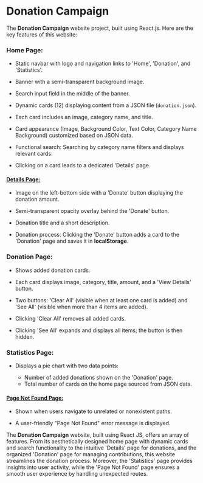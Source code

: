 <h1>Donation Campaign</h1>

The <b>Donation Campaign</b> website project, built using React.js. Here are the key features of this website:

<h3>Home Page:</h3>

* Static navbar with logo and navigation links to 'Home', 'Donation', and 'Statistics'.

* Banner with a semi-transparent background image.

* Search input field in the middle of the banner.

* Dynamic cards (12) displaying content from a JSON file (`donation.json`).

* Each card includes an image, category name, and title. 

* Card appearance (Image, Background Color, Text Color, Category Name Background) customized based on JSON data.

* Functional search: Searching by category name filters and displays relevant cards.

* Clicking on a card leads to a dedicated 'Details' page. 

<h4><u>Details Page:</u></h4>

* Image on the left-bottom side with a 'Donate' button displaying the donation amount.

* Semi-transparent opacity overlay behind the 'Donate' button.

* Donation title and a short description. 

* Donation process: Clicking the 'Donate' button adds a card to the 'Donation' page and saves it in <b>localStorage</b>.


<h3>Donation Page:</h3>

* Shows added donation cards.

* Each card displays image, category, title, amount, and a 'View Details' button.

* Two buttons: 'Clear All' (visible when at least one card is added) and 'See All' (visible when more than 4 items are added). 

* Clicking 'Clear All' removes all added cards. 

* Clicking 'See All' expands and displays all items; the button is then hidden.


<h3>Statistics Page:</h3>

* Displays a pie chart with two data points:

    - Number of added donations shown on the 'Donation' page.
    - Total number of cards on the home page sourced from JSON data.

<h4><u>Page Not Found Page:</u></h4>

* Shown when users navigate to unrelated or nonexistent paths.

* A user-friendly "Page Not Found" error message is displayed. 


The <b>Donation Campaign</b> website, built using React JS, offers an array of features. From its aesthetically designed home page with dynamic cards and search functionality to the intuitive 'Details' page for donations, and the organized 'Donation' page for managing contributions, this website streamlines the donation process. Moreover, the 'Statistics' page provides insights into user activity, while the 'Page Not Found' page ensures a smooth user experience by handling unexpected routes. 


